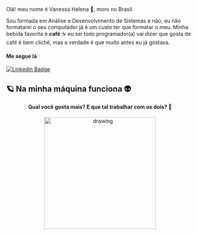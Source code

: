 Olá! meu nome é  Vanessa  Helena 💁, moro no Brasil.  

Sou formada em Análise e Desenvolvimento de Sistemas e não, eu não formatarei o seu computador já é um custo ter que formatar o meu. 
Minha bebida favorita é **café** ☕️ eu sei todo programador(a) vai dizer que gosta de café é bem clichê,  mas a verdade é que muito antes eu já gostava.  

#### Me segue lá 

[![Linkedin Badge](https://img.shields.io/badge/-Diego%20Fernandes-6633cc?style=flat-square&logo=Linkedin&logoColor=white&link=https://www.linkedin.com/in/vanessa-helena-951aa9a6/)](https://www.linkedin.com/in/vanessa-helena-951aa9a6/) 

## 🪐 Na minha máquina funciona 👽 

####  <center> Qual você gosta mais? E que tal trabalhar com os dois? 💪

<center><img src="https://i.redd.it/mm4i4vktv9o21.png" alt="drawing" width="300" />

